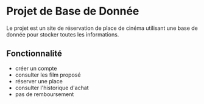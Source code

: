 # Projet de Base de Donnée

Le projet est un site de réservation de place de cinéma utilisant une base de donnée pour stocker toutes les informations.

## Fonctionnalité

- créer un compte
- consulter les film proposé
- réserver une place
- consulter l'historique d'achat
- pas de remboursement
